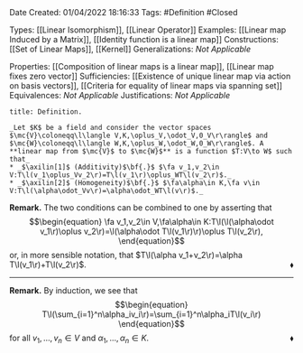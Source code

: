 <br />
<br />

Date Created: 01/04/2022 18:16:33
Tags: #Definition #Closed

Types: [[Linear Isomorphism]], [[Linear Operator]]
Examples: [[Linear map Induced by a Matrix]], [[Identity function is a linear map]]
Constructions: [[Set of Linear Maps]], [[Kernel]]
Generalizations: _Not Applicable_

Properties: [[Composition of linear maps is a linear map]], [[Linear map fixes zero vector]]
Sufficiencies: [[Existence of unique linear map via action on basis vectors]], [[Criteria for equality of linear maps via spanning set]]
Equivalences: _Not Applicable_
Justifications: _Not Applicable_

``` ad-Definition
title: Definition.

_Let $K$ be a field and consider the vector spaces $\mc{V}\coloneqq\l\langle V,K,\oplus_V,\odot_V,0_V\r\rangle$ and $\mc{W}\coloneqq\l\langle W,K,\oplus_W,\odot_W,0_W\r\rangle$. A **linear map from $\mc{V}$ to $\mc{W}$** is a function $T:V\to W$ such that_
* _$\axilin[1]$ (Additivity)$\bf{.}$ $\fa v_1,v_2\in V:T\l(v_1\oplus_Vv_2\r)=T\l(v_1\r)\oplus_WT\l(v_2\r)$._
* _$\axilin[2]$ (Homogeneity)$\bf{.}$ $\fa\alpha\in K,\fa v\in V:T\l(\alpha\odot_Vv\r)=\alpha\odot_WT\l(v\r)$._

```

**Remark.** The two conditions can be combined to one by asserting that
$$\begin{equation}
    \fa v_1,v_2\in V,\fa\alpha\in K:T\l(\l(\alpha\odot v_1\r)\oplus v_2\r)=\l(\alpha\odot T\l(v_1\r)\r)\oplus T\l(v_2\r),
\end{equation}$$
or, in more sensible notation, that $T\l(\alpha v_1+v_2\r)=\alpha T\l(v_1\r)+T\l(v_2\r)$.<span style="float:right;">$\blacklozenge$</span>

---

**Remark.** By induction, we see that
$$\begin{equation}
    T\l(\sum_{i=1}^n\alpha_iv_i\r)=\sum_{i=1}^n\alpha_iT\l(v_i\r)
\end{equation}$$
for all $v_1,\dots,v_n\in V$ and $\alpha_1,\dots,\alpha_n\in K$.<span style="float:right;">$\blacklozenge$</span>
